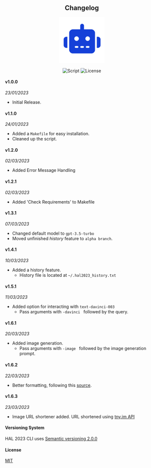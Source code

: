<h2 align="center"> Changelog</h2>
<p align="center"><img src="icon.png" width="150" height="150"><p>
<p align="center">
        <img alt="Script" src="https://img.shields.io/badge/Shell_Script-121011?style=for-the-badge&logo=gnu-bash&logoColor=white">
        <img alt="License" src="https://img.shields.io/badge/MIT-LICENSE-1976D2?style=for-the-badge">
</p>

#### v1.0.0
_23/01/2023_
- Initial Release.

#### v1.1.0
_24/01/2023_
- Added a `Makefile` for easy installation.
- Cleaned up the script.

#### v1.2.0
_02/03/2023_
- Added Error Message Handling

#### v1.2.1
_02/03/2023_
- Added 'Check Requirements' to Makefile

#### v1.3.1
_07/03/2023_
- Changed default model to `gpt-3.5-turbo`
- Moved unfinished _history_ feature to `alpha branch`.

#### v1.4.1
_10/03/2023_
- Added a history feature.
  - History file is located at `~/.hal2023_history.txt`

#### v1.5.1
_11/03/2023_
- Added option for interacting with `text-davinci-003`
  - Pass arguments with `-davinci ` followed by the query.

#### v1.6.1
_20/03/2023_
- Added image generation.
  - Pass arguments with `-image ` followed by the image generation prompt.

#### v1.6.2
_22/03/2023_
- Better formatting, following this [source](https://google.github.io/styleguide/shellguide.html#s7-naming-conventions).

#### v1.6.3
_23/03/2023_
- Image URL shortener added. URL shortened using [tny.im API](https://tny.im/aboutapi.php)

#### Versioning System
HAL 2023 CLI uses [Semantic versioning 2.0.0](https://semver.org)

#### License
[MIT](https://github.com/Brutuski/hal2023-cli/blob/main/LICENSE)
